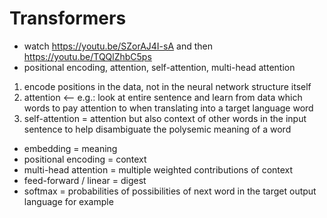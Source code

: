 # Transformers

- watch https://youtu.be/SZorAJ4I-sA and then https://youtu.be/TQQlZhbC5ps
- positional encoding, attention, self-attention, multi-head attention

1. encode positions in the data, not in the neural network structure itself
2. attention <-- e.g.: look at entire sentence and learn from data which words to pay attention to when translating into a target language word
3. self-attention = attention but also context of other words in the input sentence to help disambiguate the polysemic meaning of a word

- embedding = meaning
- positional encoding = context
- multi-head attention = multiple weighted contributions of context
- feed-forward / linear = digest
- softmax = probabilities of possibilities of next word in the target output language for example
